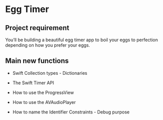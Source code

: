 # Egg Timer

## Project requirement

You’ll be building a beautiful egg timer app to boil your eggs to perfection depending on how you prefer your eggs. 

## Main new functions

* Swift Collection types - Dictionaries

* The Swift Timer API

* How to use the ProgressView

* How to use the AVAudioPlayer

* How to name the Identifier Constraints - Debug purpose

